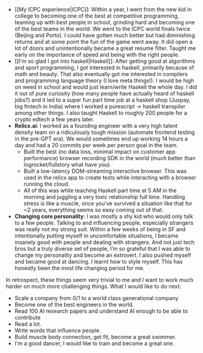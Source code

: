 - [[My ICPC experience|ICPC]]: Within a year, I went from the new kid in college to becoming one of the best at competitive programming, teaming up with best people in school, grinding hard and becoming one of the best teams in the world. We went to the ICPC world finals twice (Beijing and Porto). I could have gotten much better but had diminishing returns and at some point the fun of the game went away. It did open a lot of doors and unintentionally became a great resume filter. Taught me early on the importance of speed and being with the right people.
- [[I'm so glad I got into haskell|Haskell]]: After getting good at algorithms and sport programming, I got interested in haskell, primarily because of math and beauty. That also eventually got me interested in compilers and programming language theory (I love meta things!). I would be high on weed in school and would just learn/write Haskell the whole day. I did it out of pure curiosity (how many people have actually heard of haskell jobs?) and it led to a super fun part time job at a haskell shop (Juspay, big fintech in India) where I worked a purescript -> haskell transpiler among other things. I also taught Haskell to roughly 200 people for a crypto edtech a few years later.
- **Relicx.ai**: I worked as a founding engineer with a very high talent density team on a ridiculously tough mission (automate frontend testing in the pre-GPT era). We would sometimes end up working 14 hours a day and had a 20 commits per week per person goal in the team.
	- Built the best (no data loss, minimal impact on customer app performance) browser recording SDK in the world (much better than logrocket/fullstory what have you).
	- Built a low-latency DOM-streaming interactive browser. This was used in the relicx app to create tests while interacting with a browser running the cloud.
	- All of this was while teaching Haskell part time at 5 AM in the morning and juggling a very toxic relationship full time. Handling stress is like a muscle, once you’ve survived a situation like that for ~2 years, everything seems so easy coming out of that.
- **Changing core personality**: I was mostly a shy kid who would only talk to a few people. Talking to and influencing people, especially strangers was really not my strong suit. Within a few weeks of being in SF and intentionally putting myself in uncomfortable situations, I became insanely good with people and dealing with strangers. And not just tech bros but a truly diverse set of people, I’m so grateful that I was able to change my personality and become an extrovert. I also pushed myself and became good at dancing. I learnt how to style myself. This has honestly been the most life changing period for me.

In retrospect, these things seem very trivial to me and I want to work much harder on much more challenging things. What I would like to do next:
- Scale a company from 0/1 to a world class generational company
- Become one of the best engineers in the world.
- Read 100 AI research papers and understand AI enough to be able to contribute
- Read a lot.
- Write words that influence people.
- Build muscle body connection, get fit, become a great swimmer.
- I'm a good dancer, I would like to train and become a great one.